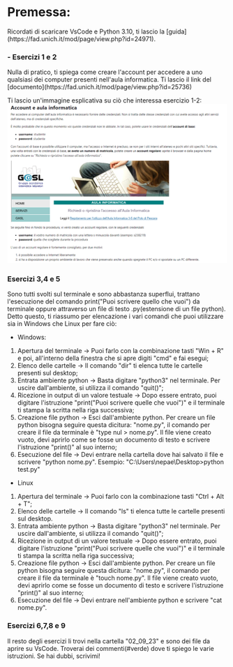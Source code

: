 <h1> <b> Premessa: </b> </h1> Ricordati di scaricare VsCode e Python 3.10, ti lascio la [guida](https://fad.unich.it/mod/page/view.php?id=24971).

<h3>- Esercizi 1 e 2</h3>
Nulla di pratico, ti spiega come creare l'account per accedere a uno qualsiasi dei computer 
presenti nell'aula informatica. Ti lascio il link del [documento](https://fad.unich.it/mod/page/view.php?id=25736)

Ti lascio un'immagine esplicativa su ciò che interessa esercizio 1-2:
![Ex1_2](PNG/Es_1_e_2.PNG)

<h3> Esercizi 3,4 e 5</h3>
Sono tutti svolti sul terminale e sono abbastanza superflui, trattano l'esecuzione del comando print("Puoi scrivere quello che vuoi") da terminale oppure 
attraverso un file di testo .py(estensione di un file python). Detto questo, ti riassumo per elencazione i vari comandi che puoi utilizzare sia in Windows che Linux per fare ciò:

- Windows:
1. Apertura del terminale -> Puoi farlo con la combinazione tasti "Win + R" e poi, all'interno della finestra che si apre digiti "cmd" e fai esegui;
2. Elenco delle cartelle -> Il comando "dir" ti elenca tutte le cartelle presenti sul desktop;
3. Entrata ambiente python -> Basta digitare "python3" nel terminale. Per uscire dall'ambiente, si utilizza il comando "quit()";
4. Ricezione in output di un valore testuale -> Dopo essere entrato, puoi digitare l'istruzione "print("Puoi scrivere quelle che vuoi")" e il terminale ti stampa la scritta nella riga successiva;
5. Creazione file python -> Esci dall'ambiente python. Per creare un file python bisogna seguire questa dicitura: "nome.py", il comando per creare il file da terminale è "type nul > nome.py".
Il file viene creato vuoto, devi aprirlo come se fosse un documento di testo e scrivere l'istruzione "print()" al suo interno;
6. Esecuzione del file -> Devi entrare nella cartella dove hai salvato il file e scrivere "python nome.py". Esempio: "C:\Users\nepae\Desktop>python test.py"

- Linux
1. Apertura del terminale -> Puoi farlo con la combinazione tasti "Ctrl + Alt + T";
2. Elenco delle cartelle -> Il comando "ls" ti elenca tutte le cartelle presenti sul desktop.
3. Entrata ambiente python -> Basta digitare "python3" nel terminale. Per uscire dall'ambiente, si utilizza il comando "quit()";
4. Ricezione in output di un valore testuale -> Dopo essere entrato, puoi digitare l'istruzione "print("Puoi scrivere quelle che vuoi")" e il terminale ti stampa la scritta nella riga successiva;
5. Creazione file python -> Esci dall'ambiente python. Per creare un file python bisogna seguire questa dicitura: "nome.py", il comando per creare il file da terminale è "touch nome.py".
Il file viene creato vuoto, devi aprirlo come se fosse un documento di testo e scrivere l'istruzione "print()" al suo interno;
6. Esecuzione del file -> Devi entrare nell'ambiente python e scrivere "cat nome.py".

<h3> Esercizi 6,7,8 e 9</h3>
Il resto degli esercizi li trovi nella cartella "02_09_23" e sono dei file da aprire su VsCode. Troverai dei commenti(#verde) dove ti spiego le varie istruzioni. Se hai dubbi, scrivimi!

